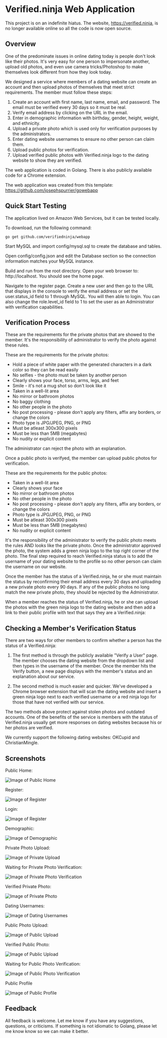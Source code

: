 # Verified.ninja Web Application

This project is on an indefinite hiatus. The website, https://verified.ninja, is no longer available online
so all the code is now open source.

## Overview

One of the predominate issues in online dating today is people don't look like their photos.
It's very easy for one person to impersonate another, upload old photos, and even use camera tricks/Photoshop
to make themselves look different from how they look today.

We designed a service where members of a dating website can create an account and then upload photos of themselves
that meet strict requirements. The member must follow these steps:
1. Create an account with first name, last name, email, and password. The email must be verified every 30 days so it
must be real.
2. Verify email address by clicking on the URL in the email.
3. Enter in demographic information with birthday, gender, height, weight, and ethnicity.
4. Upload a private photo which is used only for verification purposes by the administrators.
5. Enter dating website usernames to ensure no other person can claim them.
6. Upload public photos for verification.
7. Upload verified public photos with Verified.ninja logo to the dating website to show they are verified.

The web application is coded in Golang. There is also publicly available code for a Chrome extension.

The web application was created from this template: https://github.com/josephspurrier/gowebapp

## Quick Start Testing

The application lived on Amazon Web Services, but it can be tested locally.

To download, run the following command:

~~~
go get github.com/verifiedninja/webapp
~~~

Start MySQL and import config/mysql.sql to create the database and tables.

Open config/config.json and edit the Database section so the connection information matches your MySQL instance.

Build and run from the root directory. Open your web browser to: http://localhost. You should see the home page.

Navigate to the register page. Create a new user and 
then go to the URL that displays in the console to verify the email address or 
set the user.status_id field to 1 through MySQL. You will then able to login.
You can also change the role.level_id field to 1 to set the user as an Administrator 
with verification capabilities.

## Verification Process

These are the requirements for the private photos that are showed to the member. 
It's the responsibility of administrator to verify the photo against these rules.

These are the requirements for the private photos:
* Hold a piece of white paper with the generated characters in a dark color so they can be read easily
* No selfies - the photo must be taken by another person
* Clearly shows your face, torso, arms, legs, and feet
* Smile - it's not a mug shot so don't look like it
* Taken in a well-lit area
* No mirror or bathroom photos
* No baggy clothing
* No other people in the photo
* No post processing - please don't apply any filters, affix any borders, or change the colors
* Photo type is JPG/JPEG, PNG, or PNG
* Must be atleast 300x300 pixels
* Must be less than 5MB (megabytes)
* No nudity or explicit content

The administrator can reject the photo with an explanation.

Once a public photo is verifyed, the member can upload public photos for verification.

These are the requirements for the public photos:
* Taken in a well-lit area
* Clearly shows your face
* No mirror or bathroom photos
* No other people in the photo
* No post processing - please don't apply any filters, affix any borders, or change the colors
* Photo type is JPG/JPEG, PNG, or PNG
* Must be atleast 300x300 pixels
* Must be less than 5MB (megabytes)
* No nudity or explicit content

It's the responsibility of the administrator to verify the public photo meets the rules
AND looks like the private photo. Once the administrator approved the photo, the system 
adds a green ninja logo to the top right corner of the photo. The final step required 
to reach Verified.ninja status is to add the username of your dating website to 
the profile so no other person can claim the username on our website.

Once the member has the status of a Verified.ninja, he or she must maintain the 
status by reconfirming their email address every 30 days and uploading a new 
private photo every 90 days. If any of the public photos no long match the new 
private photo, they should be rejected by the Administrator.

When a member reaches the status of Verified.ninja, he or she can upload the 
photos with the green ninja logo to the dating website and then add a link to 
their public profile with text that says they are a Verified.ninja:

## Checking a Member's Verification Status

There are two ways for other members to confirm whether a person has the status 
of a Verified.ninja:
1. The first method is through the publicly available "Verify a User" page. 
The member chooses the dating website from the dropdown list and then types in the 
username of the member. Once the member hits the Verify button, a new page displays 
with the member's status and an explanation about our service.

2. The second method is much easier and quicker. We've developed a Chrome browser 
extension that will scan the dating website and insert a green ninja logo next to 
each verified username or a red ninja logo for those that have not verified with 
our service.

The two methods above protect against stolen photos and outdated accounts. One 
of the benefits of the service is members with the status of Verified.ninja usually 
get more responses on dating websites because his or her photos are verified.

We currently support the following dating websites: OKCupid and ChristianMingle.

## Screenshots

Public Home:

![Image of Public Home](https://raw.githubusercontent.com/verifiedninja/webapp/master/github_screenshots/home.PNG)

Register:

![Image of Register](https://raw.githubusercontent.com/verifiedninja/webapp/master/github_screenshots/register.PNG)

Login:

![Image of Register](https://raw.githubusercontent.com/verifiedninja/webapp/master/github_screenshots/login.PNG)

Demographic:

![Image of Demographic](https://raw.githubusercontent.com/verifiedninja/webapp/master/github_screenshots/demographic.PNG)

Private Photo Upload:

![Image of Private Upload](https://raw.githubusercontent.com/verifiedninja/webapp/master/github_screenshots/private.PNG)

Waiting for Private Photo Verification:

![Image of Private Photo Verification](https://raw.githubusercontent.com/verifiedninja/webapp/master/github_screenshots/waiting.PNG)

Verified Private Photo:

![Image of Private Photo](https://raw.githubusercontent.com/verifiedninja/webapp/master/github_screenshots/verifiedprivate.PNG)

Dating Usernames:

![Image of Dating Usernames](https://raw.githubusercontent.com/verifiedninja/webapp/master/github_screenshots/usernames.PNG)

Public Photo Upload:

![Image of Public Upload](https://raw.githubusercontent.com/verifiedninja/webapp/master/github_screenshots/public.PNG)

Verified Public Photo:

![Image of Public Upload](https://raw.githubusercontent.com/verifiedninja/webapp/master/github_screenshots/privateprofile.PNG)

Waiting for Public Photo Verification:

![Image of Public Photo Verification](https://raw.githubusercontent.com/verifiedninja/webapp/master/github_screenshots/privateprofile.PNG)

Public Profile

![Image of Public Profile](https://raw.githubusercontent.com/verifiedninja/webapp/master/github_screenshots/verifiedpublic.PNG)

## Feedback

All feedback is welcome. Let me know if you have any suggestions, questions, or criticisms. 
If something is not idiomatic to Golang, please let me know know so we can make it better.